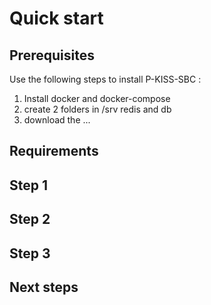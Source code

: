 # Quick start

## Prerequisites

Use the following steps to install P-KISS-SBC : 

1. Install docker and docker-compose
2. create 2 folders in /srv redis and db
3. download the ...

## Requirements

## Step 1

## Step 2

## Step 3

## Next steps
